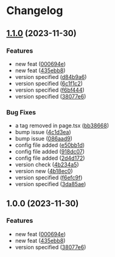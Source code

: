 # Changelog

## [1.1.0](https://github.com/samuel-adjin/release-please/compare/v1.0.0...v1.1.0) (2023-11-30)


### Features

* new feat ([000694e](https://github.com/samuel-adjin/release-please/commit/000694eaf7ab215e0329a4b1192ba28545d102ed))
* new feat ([435ebb8](https://github.com/samuel-adjin/release-please/commit/435ebb8afef09b8d8de41f341e876b0db2505ed0))
* version specified ([d84b9a6](https://github.com/samuel-adjin/release-please/commit/d84b9a6b44cc8b3bde3ffb41db2bf66838a1e8e9))
* version specified ([6c1f1c2](https://github.com/samuel-adjin/release-please/commit/6c1f1c220d2236a017a57ec8f0a2bf426beb2e44))
* version specified ([f6bf444](https://github.com/samuel-adjin/release-please/commit/f6bf44447c838d805375ece26ca2a4cbe8febc3d))
* version specified ([38077e6](https://github.com/samuel-adjin/release-please/commit/38077e6dcacaceb970576d1b51e13bb7e0ef1eaa))


### Bug Fixes

* a tag removed in page.tsx ([bb38668](https://github.com/samuel-adjin/release-please/commit/bb3866833e679d72727212e7f6155216d883472e))
* bump issue ([4c1d3ea](https://github.com/samuel-adjin/release-please/commit/4c1d3ead9835b6b734af9c8384b0d123c39d0bda))
* bump issue ([086aad9](https://github.com/samuel-adjin/release-please/commit/086aad9cadec4cd0d9e2f9d8a7b06cc4c5486205))
* config file added ([e50bb1d](https://github.com/samuel-adjin/release-please/commit/e50bb1da970accd05721b2f57ef5f50784dcaf26))
* config file added ([918dc07](https://github.com/samuel-adjin/release-please/commit/918dc075d978e67a63f6eebda509ef96809faee3))
* config file added ([2d4d172](https://github.com/samuel-adjin/release-please/commit/2d4d17245f6e8ffed03282ae726722d1850dc161))
* version check ([4b234a5](https://github.com/samuel-adjin/release-please/commit/4b234a5fb06c3e2aa92b93ba510e00d90d81e022))
* version new ([4b18ec0](https://github.com/samuel-adjin/release-please/commit/4b18ec086263c6f6fc5895c3c1f773e3d8e94c50))
* version specified ([f6efc9f](https://github.com/samuel-adjin/release-please/commit/f6efc9f75bea0f214ca8e154e13f23c2464720bc))
* version specified ([3da85ae](https://github.com/samuel-adjin/release-please/commit/3da85aeb785d2698309ac04d246ff1ae5fdf24e3))

## 1.0.0 (2023-11-30)


### Features

* new feat ([000694e](https://github.com/samuel-adjin/release-please/commit/000694eaf7ab215e0329a4b1192ba28545d102ed))
* new feat ([435ebb8](https://github.com/samuel-adjin/release-please/commit/435ebb8afef09b8d8de41f341e876b0db2505ed0))
* version specified ([38077e6](https://github.com/samuel-adjin/release-please/commit/38077e6dcacaceb970576d1b51e13bb7e0ef1eaa))
